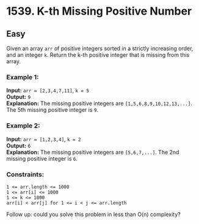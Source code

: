 # 1539. K-th Missing Positive Number

## Easy

Given an array `arr` of positive integers sorted in a strictly increasing order, and an integer `k`.
Return the k-th positive integer that is missing from this array.

### Example 1:
**Input:** `arr = [2,3,4,7,11]`, `k = 5`  
**Output:** `9`  
**Explanation:** The missing positive integers are `[1,5,6,8,9,10,12,13,...]`. The 5th missing positive integer is `9`.

### Example 2:
**Input:** `arr = [1,2,3,4]`, `k = 2`  
**Output:** `6`  
**Explanation:** The missing positive integers are `[5,6,7,...]`. The 2nd missing positive integer is `6`.

### Constraints:
`1 <= arr.length <= 1000`  
`1 <= arr[i] <= 1000`  
`1 <= k <= 1000`  
`arr[i] < arr[j] for 1 <= i < j <= arr.length`

Follow up: could you solve this problem in less than O(n) complexity?